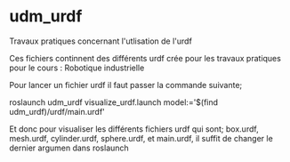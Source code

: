 # udm_urdf
Travaux pratiques concernant l'utlisation de l'urdf

Ces fichiers continnent des différents urdf crée pour les travaux pratiques pour le cours : Robotique industrielle

Pour lancer un fichier urdf il faut passer la commande suivante;


roslaunch udm_urdf visualize_urdf.launch model:='$(find udm_urdf)/urdf/main.urdf'

Et donc pour visualiser les différents fichiers urdf qui sont; box.urdf, mesh.urdf, cylinder.urdf, sphere.urdf, et main.urdf, il suffit de changer le dernier argumen dans roslaunch
